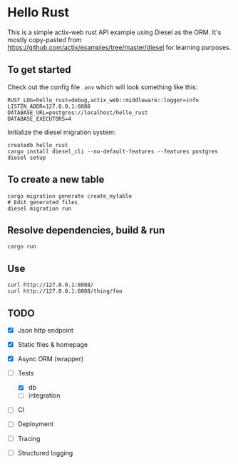 Hello Rust
==========

This is a simple actix-web rust API example using Diesel as the ORM. It's mostly copy-pasted from https://github.com/actix/examples/tree/master/diesel for learning purposes.


## To get started

Check out the config file `.env` which will look something like this:

```
RUST_LOG=hello_rust=debug,actix_web::middleware::logger=info
LISTEN_ADDR=127.0.0.1:8088
DATABASE_URL=postgres://localhost/hello_rust
DATABASE_EXECUTORS=4
```

Initialize the diesel migration system:

```
createdb hello_rust
cargo install diesel_cli --no-default-features --features postgres
diesel setup
```

## To create a new table
```
cargo migration generate create_mytable
# Edit generated files
diesel migration run
```

## Resolve dependencies, build & run
```
cargo run
```

## Use
```
curl http://127.0.0.1:8088/
curl http://127.0.0.1:8088/thing/foo
```

## TODO

- [x] Json http endpoint
- [x] Static files & homepage
- [x] Async ORM (wrapper)
- [ ] Tests
    - [x] db
    - [ ] integration
- [ ] CI
- [ ] Deployment
- [ ] Tracing
- [ ] Structured logging

